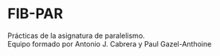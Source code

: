 # FIB-PAR

Prácticas de la asignatura de paralelismo.  
Equipo formado por Antonio J. Cabrera y Paul Gazel-Anthoine
